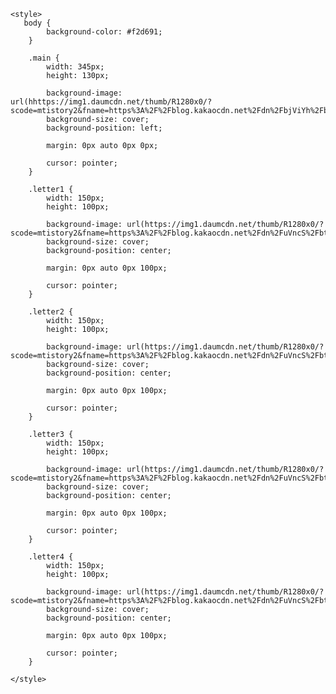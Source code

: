 <!DOCTYPE html>
<html lang="en">
<head>
    <meta charset="UTF-8">
    <meta name="viewport" content="width=device-width, initial-scale=1.0">
 

    <style>
       body {
            background-color: #f2d691;
        }
       
        .main {
            width: 345px;
            height: 130px;

            background-image: url(hhttps://img1.daumcdn.net/thumb/R1280x0/?scode=mtistory2&fname=https%3A%2F%2Fblog.kakaocdn.net%2Fdn%2FbjViYh%2FbtqSgMV6gtD%2F1mj9INiByQHDYakK5HZrn0%2Fimg.png);
            background-size: cover;
            background-position: left;

            margin: 0px auto 0px 0px;

            cursor: pointer;
        }

        .letter1 {
            width: 150px;
            height: 100px;

            background-image: url(https://img1.daumcdn.net/thumb/R1280x0/?scode=mtistory2&fname=https%3A%2F%2Fblog.kakaocdn.net%2Fdn%2FuVncS%2FbtqSdtCuGWN%2F6oDPk2UVL8xljI8wiw9qRK%2Fimg.png);
            background-size: cover;
            background-position: center;

            margin: 0px auto 0px 100px;

            cursor: pointer;
        }
        
        .letter2 {
            width: 150px;
            height: 100px;

            background-image: url(https://img1.daumcdn.net/thumb/R1280x0/?scode=mtistory2&fname=https%3A%2F%2Fblog.kakaocdn.net%2Fdn%2FuVncS%2FbtqSdtCuGWN%2F6oDPk2UVL8xljI8wiw9qRK%2Fimg.png);
            background-size: cover;
            background-position: center;

            margin: 0px auto 0px 100px;

            cursor: pointer;
        }

        .letter3 {
            width: 150px;
            height: 100px;

            background-image: url(https://img1.daumcdn.net/thumb/R1280x0/?scode=mtistory2&fname=https%3A%2F%2Fblog.kakaocdn.net%2Fdn%2FuVncS%2FbtqSdtCuGWN%2F6oDPk2UVL8xljI8wiw9qRK%2Fimg.png);
            background-size: cover;
            background-position: center;

            margin: 0px auto 0px 100px;

            cursor: pointer;
        }

        .letter4 {
            width: 150px;
            height: 100px;

            background-image: url(https://img1.daumcdn.net/thumb/R1280x0/?scode=mtistory2&fname=https%3A%2F%2Fblog.kakaocdn.net%2Fdn%2FuVncS%2FbtqSdtCuGWN%2F6oDPk2UVL8xljI8wiw9qRK%2Fimg.png);
            background-size: cover;
            background-position: center;

            margin: 0px auto 0px 100px;

            cursor: pointer;
        }
        
    </style>
</head>
<body>
    <div class="main" onclick="open_letter()"></div>
    <div class="letter1"></div>
    <div class="letter2"></div>
    <div class="letter3"></div>
    <div class="letter4"></div>
</body>
</html>
